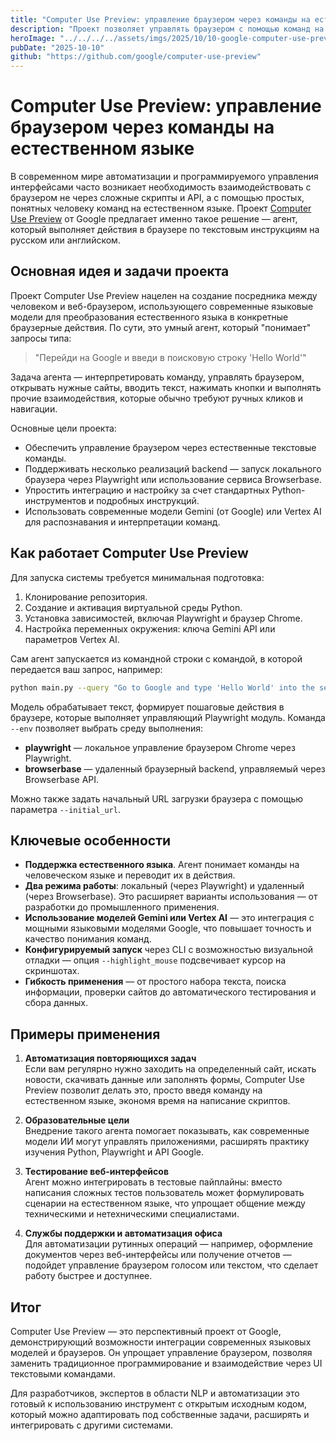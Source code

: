 ```yaml
---
title: "Computer Use Preview: управление браузером через команды на естественном языке"
description: "Проект позволяет управлять браузером с помощью команд на естественном языке, используя API Gemini или Vertex AI, с поддержкой локального или удалённого запуска."
heroImage: "../../../../assets/imgs/2025/10/10-google-computer-use-preview.webp"
pubDate: "2025-10-10"
github: "https://github.com/google/computer-use-preview"
---
```


# Computer Use Preview: управление браузером через команды на естественном языке

В современном мире автоматизации и программируемого управления интерфейсами часто возникает необходимость взаимодействовать с браузером не через сложные скрипты и API, а с помощью простых, понятных человеку команд на естественном языке. Проект [Computer Use Preview](https://github.com/google/computer-use-preview) от Google предлагает именно такое решение — агент, который выполняет действия в браузере по текстовым инструкциям на русском или английском.


## Основная идея и задачи проекта

Проект Computer Use Preview нацелен на создание посредника между человеком и веб-браузером, использующего современные языковые модели для преобразования естественного языка в конкретные браузерные действия. По сути, это умный агент, который "понимает" запросы типа: 

> "Перейди на Google и введи в поисковую строку 'Hello World'"

Задача агента — интерпретировать команду, управлять браузером, открывать нужные сайты, вводить текст, нажимать кнопки и выполнять прочие взаимодействия, которые обычно требуют ручных кликов и навигации.

Основные цели проекта:
- Обеспечить управление браузером через естественные текстовые команды.
- Поддерживать несколько реализаций backend — запуск локального браузера через Playwright или использование сервиса Browserbase.
- Упростить интеграцию и настройку за счет стандартных Python-инструментов и подробных инструкций.
- Использовать современные модели Gemini (от Google) или Vertex AI для распознавания и интерпретации команд.


## Как работает Computer Use Preview

Для запуска системы требуется минимальная подготовка:

1. Клонирование репозитория.
2. Создание и активация виртуальной среды Python.
3. Установка зависимостей, включая Playwright и браузер Chrome.
4. Настройка переменных окружения: ключа Gemini API или параметров Vertex AI.

Сам агент запускается из командной строки с командой, в которой передается ваш запрос, например:

```bash
python main.py --query "Go to Google and type 'Hello World' into the search bar" --env="playwright"
```

Модель обрабатывает текст, формирует пошаговые действия в браузере, которые выполняет управляющий Playwright модуль. Команда `--env` позволяет выбрать среду выполнения:

- **playwright** — локальное управление браузером Chrome через Playwright.
- **browserbase** — удаленный браузерный backend, управляемый через Browserbase API.

Можно также задать начальный URL загрузки браузера с помощью параметра `--initial_url`.


## Ключевые особенности

- **Поддержка естественного языка**. Агент понимает команды на человеческом языке и переводит их в действия.
- **Два режима работы**: локальный (через Playwright) и удаленный (через Browserbase). Это расширяет варианты использования — от разработки до промышленного применения.
- **Использование моделей Gemini или Vertex AI** — это интеграция с мощными языковыми моделями Google, что повышает точность и качество понимания команд.
- **Конфигурируемый запуск** через CLI с возможностью визуальной отладки — опция `--highlight_mouse` подсвечивает курсор на скриншотах.
- **Гибкость применения** — от простого набора текста, поиска информации, проверки сайтов до автоматического тестирования и сбора данных.


## Примеры применения

1. **Автоматизация повторяющихся задач**  
Если вам регулярно нужно заходить на определенный сайт, искать новости, скачивать данные или заполнять формы, Computer Use Preview позволит делать это, просто введя команду на естественном языке, экономя время на написание скриптов.

2. **Образовательные цели**  
Внедрение такого агента помогает показывать, как современные модели ИИ могут управлять приложениями, расширять практику изучения Python, Playwright и API Google.

3. **Тестирование веб-интерфейсов**  
Агент можно интегрировать в тестовые пайплайны: вместо написания сложных тестов пользователь может формулировать сценарии на естественном языке, что упрощает общение между техническими и нетехническими специалистами.

4. **Службы поддержки и автоматизация офиса**  
Для автоматизации рутинных операций — например, оформление документов через веб-интерфейсы или получение отчетов — подойдет управление браузером голосом или текстом, что сделает работу быстрее и доступнее.


## Итог

Computer Use Preview — это перспективный проект от Google, демонстрирующий возможности интеграции современных языковых моделей и браузеров. Он упрощает управление браузером, позволяя заменить традиционное программирование и взаимодействие через UI текстовыми командами.

Для разработчиков, экспертов в области NLP и автоматизации это готовый к использованию инструмент с открытым исходным кодом, который можно адаптировать под собственные задачи, расширять и интегрировать с другими системами.